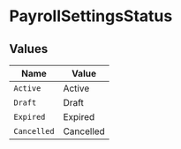 # PayrollSettingsStatus


## Values

| Name        | Value       |
| ----------- | ----------- |
| `Active`    | Active      |
| `Draft`     | Draft       |
| `Expired`   | Expired     |
| `Cancelled` | Cancelled   |